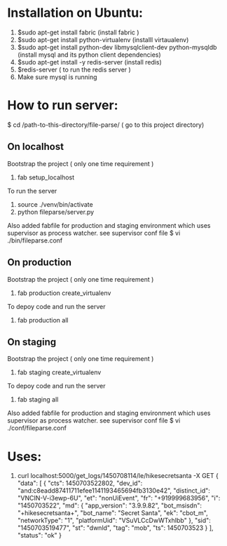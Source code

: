 Installation on Ubuntu:
=======================
1. $sudo apt-get install fabric              (install fabric )
2. $sudo apt-get install python-virtualenv   (installl virtaualenv)
3. $sudo apt-get install python-dev libmysqlclient-dev python-mysqldb (install mysql and its python client dependencies)
4. $sudo apt-get install -y redis-server (install redis)
5. $redis-server ( to run the redis server )
6. Make sure mysql is running


How to run server:
=================

$ cd /path-to-this-directory/file-parse/  ( go to this project directory)

On localhost
-------------
Bootstrap the project ( only one time requirement )
1. fab setup_localhost

To run the server
1. source ./venv/bin/activate 
2. python fileparse/server.py 

Also added fabfile for production and staging environment which uses supervisor as process watcher.
see supervisor conf file
$ vi ./bin/fileparse.conf 


On production
-------------
Bootstrap the project ( only one time requirement )
1. fab production create_virtualenv

To depoy code and run the server
1. fab production all


On staging
-------------
Bootstrap the project ( only one time requirement )
1. fab staging create_virtualenv

To depoy code and run the server
1. fab staging all  

Also added fabfile for production and staging environment which uses supervisor as process watcher.
see supervisor conf file
$ vi ./conf/fileparse.conf

 
Uses:
=====
1. curl localhost:5000/get_logs/1450708114/le/hikesecretsanta -X GET
{
  "data": [
    {
      "cts": 1450703522802, 
      "dev_id": "and:c8eadd87411711efee1141193465694fb3130e42", 
      "distinct_id": "VNCIN-V-i3ewp-6U", 
      "et": "nonUiEvent", 
      "fr": "+919999683956", 
      "i": "1450703522", 
      "md": {
        "app_version": "3.9.9.82", 
        "bot_msisdn": "+hikesecretsanta+", 
        "bot_name": "Secret Santa", 
        "ek": "cbot_m", 
        "networkType": "1", 
        "platformUid": "VSuVLCcDwWTxhIbb"
      }, 
      "sid": "1450703519477", 
      "st": "dwnld", 
      "tag": "mob", 
      "ts": 1450703523
    }
  ], 
  "status": "ok"
}

